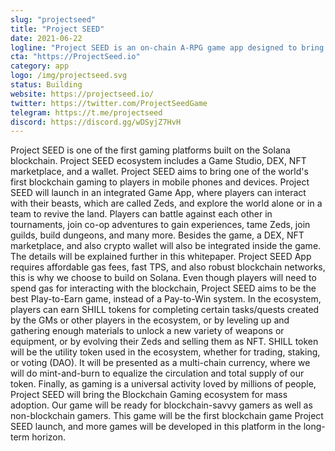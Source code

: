 ```yaml
---
slug: "projectseed"
title: "Project SEED"
date: 2021-06-22
logline: "Project SEED is an on-chain A-RPG game app designed to bring players a DAO virtual world that features an action based battle system with cooperative multiplayer mode and uses NFT & DeFi monetization."
cta: "https://ProjectSeed.io"
category: app
logo: /img/projectseed.svg
status: Building
website: https://projectseed.io/
twitter: https://twitter.com/ProjectSeedGame
telegram: https://t.me/projectseed
discord: https://discord.gg/wDSyjZ7HvH
---
```

Project SEED is one of the first gaming platforms built on the Solana blockchain. Project SEED ecosystem includes a Game Studio, DEX, NFT marketplace, and a wallet. Project SEED aims to bring one of the world's first blockchain gaming to players in mobile phones and devices. 
Project SEED will launch in an integrated Game App, where players can interact with their beasts, which are called Zeds, and explore the world alone or in a team to revive the land. Players can battle against each other in tournaments, join co-op adventures to gain experiences, tame Zeds, join guilds, build dungeons, and many more. Besides the game, a DEX, NFT marketplace, and also crypto wallet will also be integrated inside the game. The details will be explained further in this whitepaper.
Project SEED App requires affordable gas fees, fast TPS, and also robust blockchain networks, this is why we choose to build on Solana. Even though players will need to spend gas for interacting with the blockchain, Project SEED aims to be the best Play-to-Earn game, instead of a Pay-to-Win system. In the ecosystem, players can earn SHILL tokens for completing certain tasks/quests created by the GMs or other players in the ecosystem, or by leveling up and gathering enough materials to unlock a new variety of weapons or equipment, or by evolving their Zeds and selling them as NFT.
SHILL token will be the utility token used in the ecosystem, whether for trading, staking, or voting (DAO). It will be presented as a multi-chain currency, where we will do mint-and-burn to equalize the circulation and total supply of our token. 
Finally, as gaming is a universal activity loved by millions of people, Project SEED will bring the Blockchain Gaming ecosystem for mass adoption. Our game will be ready for blockchain-savvy gamers as well as non-blockchain gamers. This game will be the first blockchain game Project SEED launch, and more games will be developed in this platform in the long-term horizon.
